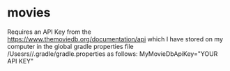 # movies
Requires an API Key from the https://www.themoviedb.org/documentation/api which I have stored on my computer in the
global gradle properties file /Usesrs/<MyUserName>/.gradle/gradle.properties as follows:
MyMovieDbApiKey="YOUR API KEY"
